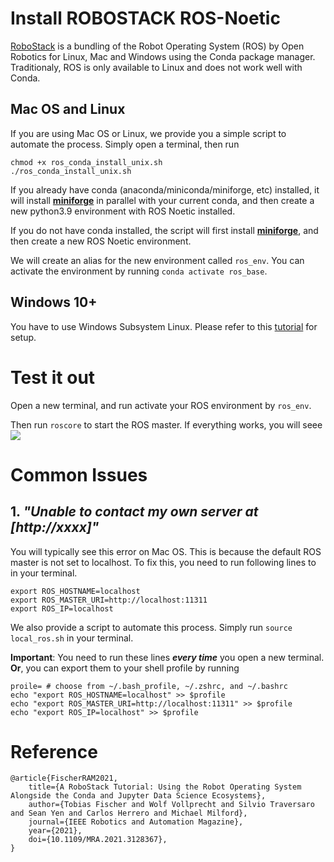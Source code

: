 # Install ROBOSTACK ROS-Noetic 
[RoboStack](https://robostack.github.io/index.html) is a bundling of the Robot Operating System (ROS) by Open Robotics for Linux, Mac and Windows using the Conda package manager. Traditionaly, ROS is only available to Linux and does not work well with Conda.

## Mac OS and Linux
If you are using Mac OS or Linux, we provide you a simple script to automate the process. Simply open a terminal, then run

```
chmod +x ros_conda_install_unix.sh
./ros_conda_install_unix.sh
```
If you already have conda (anaconda/miniconda/miniforge, etc) installed, it will install [**miniforge**](https://github.com/conda-forge/miniforge) in parallel with your current conda, and then create a new python3.9 environment with ROS Noetic installed.

If you do not have conda installed, the script will first install [**miniforge**](https://github.com/conda-forge/miniforge), and then create a new ROS Noetic environment. 

We will create an alias for the new environment called ```ros_env```. You can activate the environment by running ```conda activate ros_base```.
## Windows 10+
You have to use Windows Subsystem Linux. Please refer to this [tutorial](Windows/windows_robostack.md) for setup.

# Test it out
Open a new terminal, and run activate your ROS environment by ```ros_env```.

Then run ```roscore``` to start the ROS master. If everything works, you will seee
![](asset/ros_core_output.png)

# Common Issues
## 1. *"Unable to contact my own server at [http://xxxx]"*
You will typically see this error on Mac OS. This is because the default ROS master is not set to localhost. To fix this, you need to run following lines to in your terminal. 

```
export ROS_HOSTNAME=localhost
export ROS_MASTER_URI=http://localhost:11311
export ROS_IP=localhost
```
We also provide a script to automate this process. Simply run ```source local_ros.sh``` in your terminal.

**Important**: You need to run these lines ***every time*** you open a new terminal. **Or**, you can export them to your shell profile by running 

```
proile= # choose from ~/.bash_profile, ~/.zshrc, and ~/.bashrc
echo "export ROS_HOSTNAME=localhost" >> $profile
echo "export ROS_MASTER_URI=http://localhost:11311" >> $profile
echo "export ROS_IP=localhost" >> $profile
```




# Reference
```
@article{FischerRAM2021,
    title={A RoboStack Tutorial: Using the Robot Operating System Alongside the Conda and Jupyter Data Science Ecosystems},
    author={Tobias Fischer and Wolf Vollprecht and Silvio Traversaro and Sean Yen and Carlos Herrero and Michael Milford},
    journal={IEEE Robotics and Automation Magazine},
    year={2021},
    doi={10.1109/MRA.2021.3128367},
}
```
